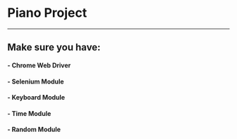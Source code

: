 # Piano Project
---



## Make sure you have:
#### - **Chrome Web Driver**
#### - **Selenium** Module
#### - **Keyboard** Module
#### - **Time** Module
#### - **Random** Module
